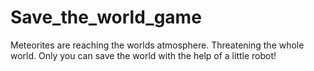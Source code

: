 # Save_the_world_game
Meteorites are reaching the worlds atmosphere. Threatening the whole world. 
Only you can save the world with the help of a little robot! 